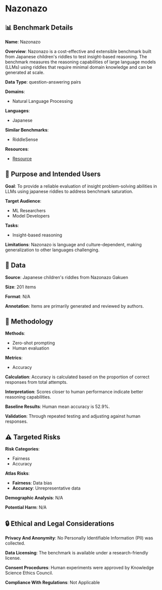 # Nazonazo

## 📊 Benchmark Details

**Name**: Nazonazo

**Overview**: Nazonazo is a cost-effective and extensible benchmark built from Japanese children's riddles to test insight-based reasoning. The benchmark measures the reasoning capabilities of large language models (LLMs) using riddles that require minimal domain knowledge and can be generated at scale.

**Data Type**: question-answering pairs

**Domains**:
- Natural Language Processing

**Languages**:
- Japanese

**Similar Benchmarks**:
- RiddleSense

**Resources**:
- [Resource](https://doi.org/10.5281/zenodo.17019050)

## 🎯 Purpose and Intended Users

**Goal**: To provide a reliable evaluation of insight problem-solving abilities in LLMs using japanese riddles to address benchmark saturation.

**Target Audience**:
- ML Researchers
- Model Developers

**Tasks**:
- Insight-based reasoning

**Limitations**: Nazonazo is language and culture-dependent, making generalization to other languages challenging.

## 💾 Data

**Source**: Japanese children's riddles from Nazonazo Gakuen

**Size**: 201 items

**Format**: N/A

**Annotation**: Items are primarily generated and reviewed by authors.

## 🔬 Methodology

**Methods**:
- Zero-shot prompting
- Human evaluation

**Metrics**:
- Accuracy

**Calculation**: Accuracy is calculated based on the proportion of correct responses from total attempts.

**Interpretation**: Scores closer to human performance indicate better reasoning capabilities.

**Baseline Results**: Human mean accuracy is 52.9%.

**Validation**: Through repeated testing and adjusting against human responses.

## ⚠️ Targeted Risks

**Risk Categories**:
- Fairness
- Accuracy

**Atlas Risks**:
- **Fairness**: Data bias
- **Accuracy**: Unrepresentative data

**Demographic Analysis**: N/A

**Potential Harm**: N/A

## 🔒 Ethical and Legal Considerations

**Privacy And Anonymity**: No Personally Identifiable Information (PII) was collected.

**Data Licensing**: The benchmark is available under a research-friendly license.

**Consent Procedures**: Human experiments were approved by Knowledge Science Ethics Council.

**Compliance With Regulations**: Not Applicable
